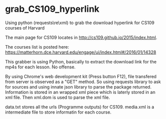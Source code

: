 # grab_CS109_hyperlink
Using python (requests\re\xml) to grab the download hyperlink for CS109 courses of Harvard

The main page for CS109 locates in http://cs109.github.io/2015/index.html.


The courses list is posted here: https://matterhorn.dce.harvard.edu/engage/ui/index.html#/2016/01/14328

This grabber is using Python, basically to extract the download link for the mp4s for each lesson. No offense.

By using Chrome's web development kit (Press button F12), file transfered from server is observed as a "GET" method. So using requests library to ask for sources and using innate json library to parse the package returned.
Information is stored in an wrapped xml piece which is laterly stored in an xml file. Then xml.dom is used to parse the xml file.



data.txt stores all the urls (Programme outputs) for CS109.
media.xml is a intermediate file to store informatin for each course.
